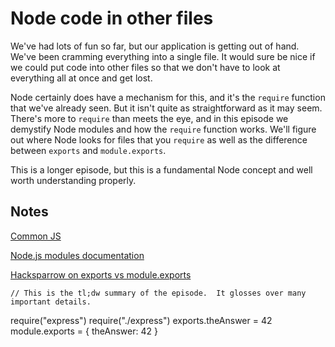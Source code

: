 # Node code in other files

We've had lots of fun so far, but our application is getting out of hand.  We've been cramming everything into a single file.  It would sure be nice if we could put code into other files so that we don't have to look at everything all at once and get lost.

Node certainly does have a mechanism for this, and it's the `require` function that we've already seen.   But it isn't quite as straightforward as it may seem.  There's more to `require` than meets the eye, and in this episode we demystify Node modules and how the `require` function works.  We'll figure out where Node looks for files that you `require` as well as the difference between `exports` and `module.exports`.

This is a longer episode, but this is a fundamental Node concept and well worth understanding properly.

## Notes

[Common JS](http://www.commonjs.org/)

[Node.js modules documentation](http://nodejs.org/api/modules.html)

[Hacksparrow on exports vs module.exports](http://www.hacksparrow.com/node-js-exports-vs-module-exports.html)

    // This is the tl;dw summary of the episode.  It glosses over many important details.
   require("express")
   require("./express")
   exports.theAnswer = 42
   module.exports = {
     theAnswer: 42
   }
